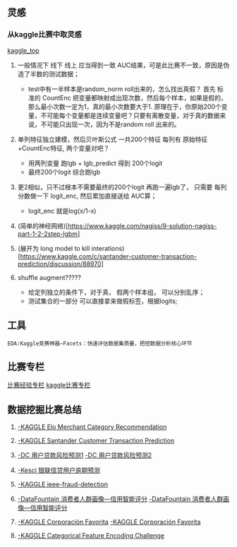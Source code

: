 ## 灵感

### 从kaggle比赛中取灵感
[kaggle_top](https://mp.weixin.qq.com/s/G_pr4Jj8bpyilsNMMknyIg)
1. 一般情况下 线下 线上 应当得到一致 AUC结果，可是此比赛不一致，原因是伪造了半数的测试数据；
	- test中有一半样本是random_norm roll出来的，怎么找出真假？
		首先 标准的 CountEnc 把变量都映射成出现次数，然后每个样本，如果是假的，那么最小次数一定为1，真的最小次数要大于1.
		原理在于，你原始200个变量，不可能每个变量都是连续变量吧？只要有离散变量，对于真的数据来说，不可能只出现一次，因为不是random roll 出来的。
2. 单列特征独立建模，然后贝叶斯公式
	一共200个特征
	每列有 原始特征+CountEnc特征, 两个变量对吧？
	- 用两列变量 跑lgb + lgb_predict 得到 200个logit 
	- 最终200个logit 综合跑lgb 

3. 更2相似，只不过根本不需要最终的200个logit 再跑一遍lgb了，
	只需要 每列分数做一下 logit_enc, 然后累加直接送给 AUC算；
	- logit_enc 就是log(x/1-x)


4. (简单的神经网络)[https://www.kaggle.com/nagiss/9-solution-nagiss-part-1-2-2step-lgbm]

5. (展开为 long model to kill interations)[https://www.kaggle.com/c/santander-customer-transaction-prediction/discussion/88970] 

6. shuffle augment?????
	- 给定列独立的条件下，对于真， 假两个样本组， 可以分别乱序； 
	- 测试集合的一部分 可以直接拿来做假标签，根据logits;

## 工具
	EDA:Kaggle竞赛神器—Facets：快速评估数据集质量，把控数据分析核心环节

## 比赛专栏
[比赛经验专栏](https://zhuanlan.zhihu.com/jlbookworm)
[kaggle比赛专栏](https://mp.weixin.qq.com/mp/profile_ext?action=home&__biz=MzU1Nzc1NjI0Nw==&scene=124#wechat_redirect)

## 数据挖掘比赛总结
1. [-KAGGLE Elo Merchant Category Recommendation](https://www.kaggle.com/raddar/card-id-loyalty-different-points-in-time)

2. [-KAGGLE Santander Customer Transaction Prediction](https://www.kaggle.com/c/santander-customer-transaction-prediction/discussion/89003#latest-638601)

3. [-DC 用户贷款风险预测1](https://blog.csdn.net/sb19931201/article/details/56315689)
   [-DC 用户贷款风险预测2](https://github.com/hczheng/Rong360)

4. [-Kesci 银联信贷用户逾期预测](https://www.kesci.com/home/project/5ae969440739c42faa1eab95)

5. [-KAGGLE ieee-fraud-detection](https://www.kaggle.com/c/ieee-fraud-detection/overview)

6. [-DataFountain 消费者人群画像—信用智能评分](https://www.datafountain.cn/competitions/337/datasets)
   [-DataFountain 消费者人群画像—信用智能评分](https://mp.weixin.qq.com/s/5bTYwflXeC0K39z0XQwhgA)

7. [-KAGGLE Corporación Favorita](https://mp.weixin.qq.com/s/XaceXOwx09ZgzatNcUMf0Q)
   [-KAGGLE Corporación Favorita](https://www.kaggle.com/c/favorita-grocery-sales-forecasting/)

8. [-KAGGLE Categorical Feature Encoding Challenge](https://www.kaggle.com/c/cat-in-the-dat/notebooks?sortBy=hotness&group=everyone&pageSize=20&competitionId=14999&tagIds=6603)
